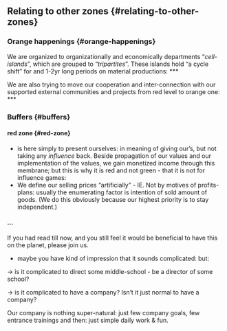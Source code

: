 ## Relating to other zones {#relating-to-other-zones}

### Orange happenings {#orange-happenings}

We are organized to organizationally and economically departments “_cell-islands_”, which are grouped to “_tripartites_”. These islands hold “a cycle shift” for and 1-2yr long periods on material productions: ***

We are also trying to move our cooperation and inter-connection with our supported external communities and projects from red level to orange one: ***

### Buffers {#buffers}

#### red zone {#red-zone}

*   is here simply to present ourselves: in meaning of giving our’s, but not taking any _influence_ back. Beside propagation of our values and our implementation of the values, we gain monetized income through this membrane; but this is why it is red and not green - that it is not for influence games:
*   We define our selling prices “artificially” - IE. Not by motives of profits-plans: usually the enumerating factor is intention of sold amount of goods. (We do this obviously because our highest priority is to stay independent.)

#### …

If you had read till now, and you still feel it would be beneficial to have this on the planet, please join us.

*   maybe you have kind of impression that it sounds complicated: but:

→ is it complicated to direct some middle-school - be a director of some school?

→ is it complicated to have a company? Isn’t it just normal to have a company?

Our company is nothing super-natural: just few company goals, few entrance trainings and then: just simple daily work & fun.
